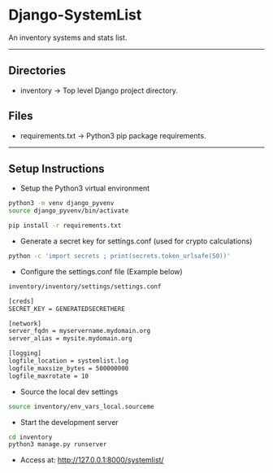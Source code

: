 # Django-SystemList

An inventory systems and stats list.

----

## Directories

- inventory -> Top level Django project directory.

## Files

- requirements.txt -> Python3 pip package requirements.

----

## Setup Instructions

- Setup the Python3 virtual environment

```bash
python3 -m venv django_pyvenv
source django_pyvenv/bin/activate

pip install -r requirements.txt
```

- Generate a secret key for settings.conf (used for crypto calculations)

```bash
python -c 'import secrets ; print(secrets.token_urlsafe(50))'
```

- Configure the settings.conf file (Example below)

```bash
inventory/inventory/settings/settings.conf

[creds]
SECRET_KEY = GENERATEDSECRETHERE

[network]
server_fqdn = myservername.mydomain.org
server_alias = mysite.mydomain.org

[logging]
logfile_location = systemlist.log
logfile_maxsize_bytes = 500000000
logfile_maxrotate = 10
```

- Source the local dev settings

```bash
source inventory/env_vars_local.sourceme
```

- Start the development server

```bash
cd inventory
python3 manage.py runserver
```

- Access at: <http://127.0.0.1:8000/systemlist/>
